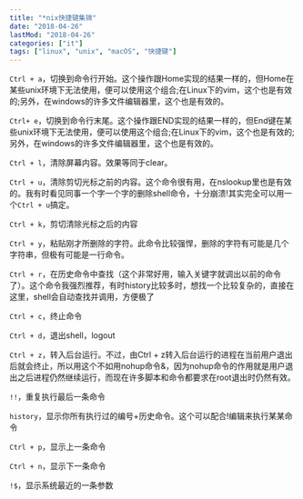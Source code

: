 ```yaml
---
title: "*nix快捷键集锦"
date: "2018-04-26"
lastMod: "2018-04-26"
categories: ["it"]
tags: ["linux", "unix", "macOS", "快捷键"]
---
```


`Ctrl + a`，切换到命令行开始。这个操作跟Home实现的结果一样的，但Home在某些unix环境下无法使用，便可以使用这个组合;在Linux下的vim，这个也是有效的;另外，在windows的许多文件编辑器里，这个也是有效的。

`Ctrl+ e`，切换到命令行末尾。这个操作跟END实现的结果一样的，但End键在某些unix环境下无法使用，便可以使用这个组合;在Linux下的vim，这个也是有效的;另外，在windows的许多文件编辑器里，这个也是有效的。

`Ctrl + l`，清除屏幕内容。效果等同于clear。

`Ctrl + u`，清除剪切光标之前的内容。这个命令很有用，在nslookup里也是有效的。我有时看见同事一个字一个字的删除shell命令，十分崩溃!其实完全可以用一个`Ctrl + u`搞定。

`Ctrl + k`，剪切清除光标之后的内容

`Ctrl + y`，粘贴刚才所删除的字符。此命令比较强悍，删除的字符有可能是几个字符串，但极有可能是一行命令。

`Ctrl + r`，在历史命令中查找（这个非常好用，输入关键字就调出以前的命令了）。这个命令我强烈推荐，有时history比较多时，想找一个比较复杂的，直接在这里，shell会自动查找并调用，方便极了

`Ctrl + c`，终止命令

`Ctrl + d`，退出shell，logout

`Ctrl + z`，转入后台运行。不过，由Ctrl + z转入后台运行的进程在当前用户退出后就会终止，所以用这个不如用nohup命令&，因为nohup命令的作用就是用户退出之后进程仍然继续运行，而现在许多脚本和命令都要求在root退出时仍然有效。

`!!`，重复执行最后一条命令

`history`，显示你所有执行过的编号+历史命令。这个可以配合!编辑来执行某某命令

`Ctrl + p`，显示上一条命令

`Ctrl + n`，显示下一条命令

`!$`，显示系统最近的一条参数